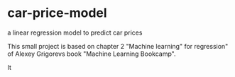 # car-price-model
a linear regression model to predict car prices

This small project is based on chapter 2 "Machine learning" for regression" of Alexey Grigorevs book "Machine Learning Bookcamp". 

It 
